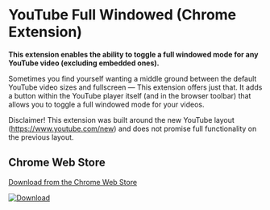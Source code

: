 # YouTube Full Windowed (Chrome Extension)
**This extension enables the ability to toggle a full windowed mode for any YouTube video (excluding embedded ones).**

Sometimes you find yourself wanting a middle ground between the default YouTube video sizes and fullscreen — This extension offers just that. It adds a button within the YouTube player itself (and in the browser toolbar) that allows you to toggle a full windowed mode for your videos.

Disclaimer! This extension was built around the new YouTube layout (https://www.youtube.com/new) and does not promise full functionality on the previous layout.


## Chrome Web Store
[Download from the Chrome Web Store](https://chrome.google.com/webstore/detail/youtube-full-windowed/hcmgmocihecidijbefmiecboedfegcgk)

[![Download](https://developer.chrome.com/webstore/images/ChromeWebStore_Badge_v2_496x150.png)](https://chrome.google.com/webstore/detail/youtube-full-windowed/hcmgmocihecidijbefmiecboedfegcgk)
